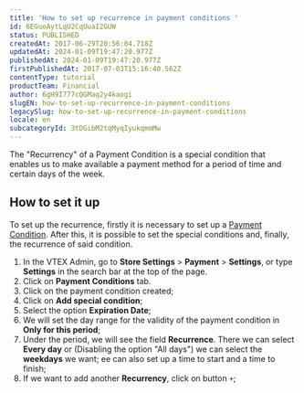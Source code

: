 ```yaml
---
title: 'How to set up recurrence in payment conditions '
id: 6EGuoAytLqU2CqUuaI2GUW
status: PUBLISHED
createdAt: 2017-06-29T20:56:04.718Z
updatedAt: 2024-01-09T19:47:20.977Z
publishedAt: 2024-01-09T19:47:20.977Z
firstPublishedAt: 2017-07-03T15:16:40.562Z
contentType: tutorial
productTeam: Financial
author: 6gH9I777cQGMaq2y4kaogi
slugEN: how-to-set-up-recurrence-in-payment-conditions
legacySlug: how-to-set-up-recurrence-in-payment-conditions
locale: en
subcategoryId: 3tDGibM2tqMyqIyukqmmMw
---
```


The "Recurrency" of a Payment Condition is a special condition that enables us to make available a payment method for a period of time and certain days of the week. 

## How to set it up

To set up the recurrence, firstly it is necessary to set up a [Payment Condition](/en/tutorial/how-to-configure-payment-conditions). 
After this, it is possible to set the special conditions and, finally, the recurrence of said condition. 

1. In the VTEX Admin, go to **Store Settings** > **Payment** > **Settings**, or type **Settings** in the search bar at the top of the page.
2. Click on **Payment Conditions** tab. 
3. Click on the payment condition created;
4. Click on **Add special condition**;
5. Select the option **Expiration Date**;
6. We will set the day range for the validity of the payment condition in **Only for this period**;
7. Under the period, we will see the field **Recurrence**. There we can select **Every day** or (Disabling the option "All days") we can select the **weekdays** we want; ee can also set up a time to start and a time to finish;
8. If we want to add another **Recurrency**, click on button `+`;

